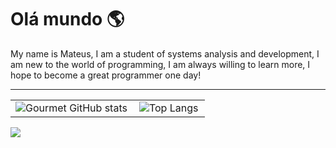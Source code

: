 <h1>Olá mundo 🌎</h1>
<p>My name is Mateus, I am a student of systems analysis and development, I am new to the world of programming, I am always willing to learn more, I hope to become a great programmer one day!</p>
<hr>
<div align="center">  
<table >
  <tr>
    <td>
      <img align="left" src="https://github-readme-stats.vercel.app/api?username=mathxl&show_icons=true&theme=radical" alt="Gourmet GitHub stats">
    </td>
    <td>
      <img align="left" src="https://github-readme-stats.vercel.app/api/top-langs/?username=mathxl&size_weight=0.5&count_weight=0.5" alt="Top Langs">
    </td>
  </tr>
</table>
</div>
<img align="height" whidt="300" src="!https://github.com/mathxl/mathxl/assets/126300226/2f6454ca-e996-4748-8acb-0ceaf96dd048
">
